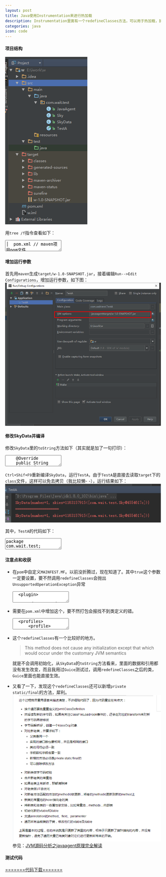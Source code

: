 ```yaml
---
layout: post
title: Java使用Instrumentation来进行热加载
description: Instrumentation里面有一个redefineClasses方法，可以用于热加载，折腾了一下
categories: java
icon: code
---
```

#### 项目结构 ####

<img src="/images/20160806/project-desc.png" alt="项目结构效果图"/>

用<code>tree /f</code>指令查看如下：

<div class="article_content">
<textarea name="dp-code" class="txt" >
│  pom.xml // maven项目pom文件
│          
├─src
│  ├─main
│  │  ├─java
│  │  │  └─com
│  │  │      └─wait
│  │  │          └─test
│  │  │                  JavaAgent.java // 用于接收Instrumentation的类
│  │  │                  Sky.java // 测试数据
│  │  │                  SkyData.java // 测试数据
│  │  │                  TestA.java // main class，执行热更，查看结果
│  │  │                  
│  │  └─resources
│  └─test
│      └─java
└─target
    │  w-1.0-SNAPSHOT.jar
    │  
    ├─classes
    │  └─com
    │      └─wait
    │          └─netty
    │                  JavaAgent.class
    │                  Sky.class
    │                  SkyData.class
    │                  TestA.class
</textarea>
</div>

#### 增加运行参数 ####
首先用<code>maven</code>生成<code>target/w-1.0-SNAPSHOT.jar</code>，接着编辑<code>Run-->Edit Configurations</code>，增加运行参数，如下图：
<img src="/images/20160806/edit-java-vm-command.png" alt="编辑java的运行参数"/>

#### 修改SkyData并编译 ####
修改<code>SkyData</code>里的<code>toString</code>方法如下（其实就是加了一句打印）：

<div class="article_content">
<textarea name="dp-code" class="java" >
    @Override
    public String toString() {
        System.err.println("=====================");
        return "SkyData{" +
                "number=" + number +
                ", skies=" + skies.hashCode() + "(" + skies + ")" +
                '}';
    }
</textarea>
</div>

<code>Ctrl+Shif+F9</code>重新编译<code>SkyData</code>，运行<code>TestA</code>，由于<code>TestA</code>是直接去读取<code>target</code>下的<code>class</code>文件，这样可以免去拷贝（我比较懒- -），运行结果如下：
<img src="/images/20160806/run-result.png" alt="运行结果"/>

其中，<code>TestA</code>的代码如下：
<div class="article_content">
<textarea name="dp-code" class="java" >
package com.wait.test;

import java.io.IOException;
import java.lang.instrument.ClassDefinition;
import java.lang.instrument.Instrumentation;
import java.lang.instrument.UnmodifiableClassException;
import java.nio.file.Files;
import java.nio.file.Paths;

/**
 * Created by wait on 2016/8/5.
 */
public class TestA {

    public static void main(String[] args) throws IOException, UnmodifiableClassException, ClassNotFoundException {
        SkyData skyData = new SkyData();
        skyData.add(); // 模拟进行了逻辑
        System.err.println(skyData);
        if (JavaAgent.getIns() != null) {
            byte[] data = Files.readAllBytes(Paths.get("E:/iwork/w/target/classes/com/wait/test/", "SkyData.class"));
            Instrumentation ins = JavaAgent.getIns();
            // 动态加载类, 只是为了测试写死, 用在真实项目的话, 可以把类名和byte数据通过socket等传进来
            ins.redefineClasses(new ClassDefinition(SkyData.class, data));
            System.err.println(skyData);
        }
    }
}
</textarea>
</div>

#### 注意点和收获 ####
* 在<code>pom</code>中自定义<code>MAINFEST.MF</code>。以前没折腾过，现在知道了。其中<code><Can-Redefine-Classes>true</Can-Redefine-Classes></code>这个参数一定要设置，要不然调用<code>redefineClasses</code>会抛出<code>UnsupportedOperationException</code>异常
    <div class="article_content">
    <textarea name="dp-code" class="xml" >
    <plugin>
        <groupId>org.apache.maven.plugins</groupId>
        <artifactId>maven-jar-plugin</artifactId>
        <version>3.0.2</version>
        <configuration>
            <archive>
                <manifest>
                    <mainClass>com.wait.test.TestA</mainClass>
                </manifest>
                <manifestEntries>
                    <Premain-Class>com.wait.test.JavaAgent</Premain-Class>
                    <Agent-Class>com.wait.test.JavaAgent</Agent-Class>
                    <Can-Redefine-Classes>true</Can-Redefine-Classes>
                    <Can-Retransform-Classes>true</Can-Retransform-Classes>
                    <Boot-Class-Path>w-1.0-SNAPSHOT.jar</Boot-Class-Path>
                </manifestEntries>
            </archive>
        </configuration>
    </plugin>
    </textarea>
    </div>

* 需要在<code>pom.xml</code>中增加这个，要不然打包会报找不到类定义的错。
    <div class="article_content">
    <textarea name="dp-code" class="xml" >
    <profiles>
        <profile>
            <id>windows_profile</id>
            <activation>
                <os>
                    <family>Windows</family>
                </os>
            </activation>
            <dependencies>
                <dependency>
                    <groupId>com.sun</groupId>
                    <artifactId>tools</artifactId>
                    <version>1.8</version>
                    <scope>system</scope>
                    <systemPath>${java.home}/../lib/tools.jar</systemPath>
                </dependency>
            </dependencies>
        </profile>
    </profiles>
    </textarea>
    </div>

* 这个<code>redefineClasses</code>有一个比较好的地方。

    > This method does not cause any initialization except that which would occur under the customary JVM semantics

    就是不会调用初始化，从<code>SkyData</code>的<code>toString</code>方法看来，里面的数据和引用都没有发生改变，而且我用过<code>Guice</code>测试过，调用<code>redefineClasses</code>之后的类，<code>Guice</code>里面也能直接生效。

* 又看了一下，发现这个<code>redefineClasses</code>还可以新增<code>private static/final</code>的方法，犀利。
    <img src="/images/20160806/redefine-method-desc.png" alt="redefineClasses方法的功能"/>
    参见：[JVM源码分析之javaagent原理完全解读](http://www.infoq.com/cn/articles/javaagent-illustrated)

#### 测试代码 ####
[=======代码下载=======](/files/20160806/java-instrumentation-demo.zip)